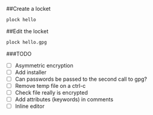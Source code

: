 ##Create a locket
```bash
plock hello
```

##Edit the locket
```bash
plock hello.gpg
```

###TODO
- [ ] Asymmetric encryption
- [ ] Add installer
- [ ] Can passwords be passed to the second call to gpg?
- [ ] Remove temp file on a ctrl-c
- [ ] Check file really is encrypted
- [ ] Add attributes (keywords) in comments
- [ ] Inline editor
